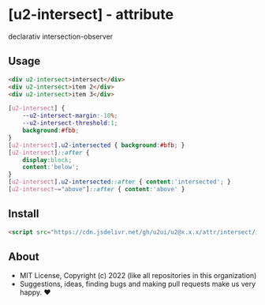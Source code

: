 # [u2-intersect] - attribute
declarativ intersection-observer

## Usage

```html
<div u2-intersect>intersect</div>
<div u2-intersect>item 2</div>
<div u2-intersect>item 3</div>
```

```css
[u2-intersect] {
    --u2-intersect-margin:-10%;
    --u2-intersect-threshold:1;
    background:#fbb;
}
[u2-intersect].u2-intersected { background:#bfb; }
[u2-intersect]::after {
    display:block;
    content:'below';
}
[u2-intersect].u2-intersected::after { content:'intersected'; }
[u2-intersect~="above"]::after { content:'above' }
```

## Install

```html
<script src="https://cdn.jsdelivr.net/gh/u2ui/u2@x.x.x/attr/intersect/intersect.min.js" type=module async></script>
```

## About

- MIT License, Copyright (c) 2022 <u2> (like all repositories in this organization) <br>
- Suggestions, ideas, finding bugs and making pull requests make us very happy. ♥

